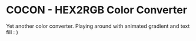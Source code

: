 # COCON - HEX2RGB Color Converter

Yet another color converter. Playing around with animated gradient and text fill : )
